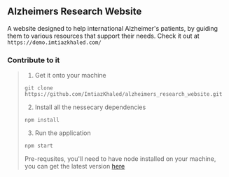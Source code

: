 ## Alzheimers Research Website
A website designed to help international Alzheimer's patients, by guiding them to various resources that support their needs. Check it out at `` https://demo.imtiazkhaled.com/ ``
### Contribute to it
> 
> 1. Get it onto your machine
> ```
> git clone https://github.com/ImtiazKhaled/alzheimers_research_website.git
> ```
> 2. Install all the nessecary dependencies 
> ```
> npm install
> ```
> 3. Run the application
> ```
> npm start
> ```
> Pre-requsites, you'll need to have node installed on your machine, you can get the latest version [here](https://nodejs.org/en/)
